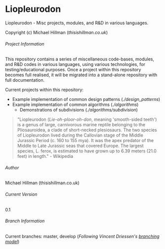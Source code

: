Liopleurodon
===

Liopleurodon - Misc projects, modules, and R&D in various languages.

Copyright (c) Michael Hillman (_thisishillman.co.uk_)
 
###### Project Information

This repository contains a series of miscellaneous code-bases, modules, and R&D codes in various languages,
using various technologies, for testing/educational purposes. Once a project within this repository becomes
full realised, it will be migrated into a stand-alone repository with full documentation.

Current projects within this repository:

+ Example implementation of common design patterns (_./design_patterns_)
+ Example implementation of common algorithms (_./algorithms_)
	+ Demonstrations of subdivisions (_./algorithms/subdivision_)

> "Liopleurodon (_Lie-oh-ploor-oh-don_, meaning 'smooth-sided teeth') is a genus of large, carnivorous
> marine reptile belonging to the Pliosauroidea, a clade of short-necked plesiosaurs. The two species of
> Liopleurodon lived during the Callovian stage of the Middle Jurassic Period (c. 160 to 155 mya). It was
> the apex predator of the Middle to Late Jurassic seas that covered Europe. The largest species, 
> L. ferox, is estimated to have grown up to 6.39 meters (21.0 feet) in length." - Wikipedia


###### Author
Michael Hillman (thisishillman.co.uk)


###### Current Version
0.1


###### Branch Information
Current branches: master, develop
	(_Following Vincent Driessen's [branching model](http://nvie.com/posts/a-successful-git-branching-model/)_)